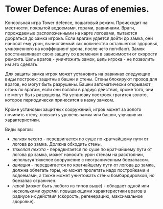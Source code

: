 # Tower Defence: Auras of enemies.

Консольная игра Tower defence, пошаговый режим. Происходит на местности, покрытой водоемами, горами, равнинами. Враги, порождаемые расположенными на карте логовами, пытаются добраться до замка игрока. Если врагам удается дойти до замка, они наносят ему урон, вычисляемый как количество оставшегося здоровья, умноженного на коэффициент урона, после чего погибают. Замок восстанавливает свою защиту со временем в зависимости от скорости ремонта. Цель врагов - уничтожить замок, цель игрока - не позволить им это сделать.

Для защиты замка игрок может установить на равнинах следующие виды построек: защитные башни и стены. Стены блокируют проход для врагов, но могут быть разрушены. Башни автоматически открывают огонь по врагам, если они попали в радиус действия, кроме того, они не могут быть разрушены. На установку построек тратится золото, которое периодически приносится в казну замком.

Кроме установки защитных сооружений, игрок может за золото починить стену, повысить уровень замка или башни, улучшив их характеристики.

Виды врагов: 
- _легкая пехота_ - передвигается по суше по кратчайшему пути от логова до замка. Должна обходить стены.
- _тяжелая пехота_ - передвигается по суше по кратчайшему пути от логова до замка, может наносить урон стенам на расстоянии, используя тяжелое вооружение с неограниченным боезапасом.
- _авиация_ - передвигается по кратчайшему пути от логова до замка, должна облетать горы, но может пролетать надо постройками и водоемами, а также может уничтожать стены бомбардировкой, но боезапас ограничен.
- _герой_ (может быть любого из типов выше) - обладает одной или несколькими _аурами_, повышающими характеристики врагов в радиусе их действия (скорость, регенерацию, максимальное здоровье).

